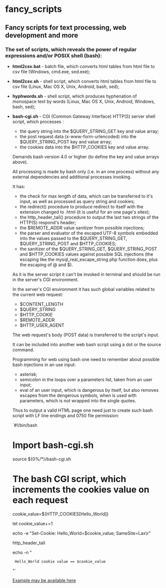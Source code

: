 # fancy_scripts

## Fancy scripts for text processing, web development and more

### The set of scripts, which reveals the power of regular expressions and/or POSIX shell (bash):

- **html2csv.bat** - batch file, which converts html tables from html file to csv file (Windows, cmd.exe, sed.exe);

- **html2csv.sh** - shell script, which converts html tables from html file to csv file (Linux, Mac OS X, Unix, Android, bash, sed);

- **hyphwords.sh** - shell script, which produces hyphenation of monospace text by words (Linux, Mac OS X, Unix, Android, Windows, bash, sed);

- **bash-cgi.sh** - CGI (Common Gateway Interface) HTTP(S) server shell script, which processes :
  - the query string into the $QUERY_STRING_GET key and value array;
  - the post request data (x-www-form-urlencoded) into the $QUERY_STRING_POST key and value array;
  - the cookies data into the $HTTP_COOKIES key and value array.

  Demands bash version 4.0 or higher (to define the key and value arrays above).

  All processing is made by bash only (i.e. in an one process) without any external dependencies and additional processes invoking.

  It has:
  - the check for max length of data, which can be transferred to it's input,
   as well as processed as query string and cookies;
  - the redirect() procedure to produce redirect to itself with the extension changed to .html (it is useful for an one page's sites);
  - the http_header_tail() procedure to output the last two strings of the HTTP(S) respond's header;
  - the $REMOTE_ADDR value sanitizer from possible injections;
  - the parser and evaluator of the escaped UTF-8 symbols embedded into the values passed to the $QUERY_STRING_GET, $QUERY_STRING_POST and $HTTP_COOKIES;
  - the sanitizer of the $QUERY_STRING_GET, $QUERY_STRING_POST and $HTTP_COOKIES values against possible SQL injections (the escaping like the mysql_real_escape_string php function does, plus the escaping of @ and $).

  As it is the server script it can't be invoked in terminal and should be run in the server's CGI environment.

  In the server's CGI environment it has such global variables related to the current web request:
  - $CONTENT_LENGTH
  - $QUERY_STRING
  - $HTTP_COOKIE
  - $REMOTE_ADDR
  - $HTTP_USER_AGENT

  The web request's body (POST data) is transferred to the script's input.

  It can be included into another web bash script using a dot or the source command.

  Programming for web using bash one need to remember about possible bash injections in an use input:
  - asterisk;
  - semicolon in the loops over a parameters list, taken from an user input;
  - eval of an user input, which is dangerous by itself,
    but also removes escapes from the dengerous symbols,
    when is used with parameters, which is not wrapped into the single quotes.

  Thus to output a valid HTML page one need just to create such bash script with LF line endings and 0750 file permission:

    `#!/bin/bash

     # Import bash-cgi.sh

     source ${0%/*}/bash-cgi.sh

     # The bash CGI script, which increments the cookies value on each request

     cookie_value=${HTTP_COOKIES[Hello_World]}

     let cookie_value+=1

     echo -e "Set-Cookie: Hello_World=$cookie_value; SameSite=Lax\r"

     http_header_tail

     echo -n "

     <!DOCTYPE html>

     <html lang='en'>

     <head>

     <meta charset='UTF-8'>

     <title>bash-cgi-test.sh Demo</title>

     </head>

     <body>

       Hello_World cookie value == $cookie_value

     </body>

     </html>

     "`

  [Example may be available here](https://smsmms.biz/bash-cgi-test.sh "The bash CGI script, which increments the cookies value on each request")
